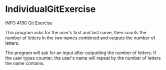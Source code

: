 # IndividualGitExercise
INFO 4190 Git Exercise

This program asks for the user's first and last name, then counts the number of letters in the two names combined and outputs the number of letters.

The program will ask for an input after outputting the number of letters. If the user types counter, the user's name will repeat by the number of letters the name contains.
